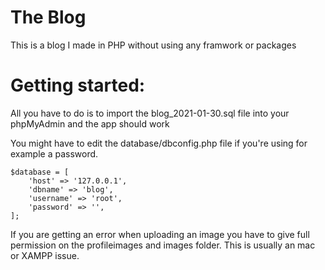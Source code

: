 # The Blog

This is a blog I made in PHP without using any framwork or packages

# Getting started:

All you have to do is to import the blog_2021-01-30.sql file into your phpMyAdmin and the app should work

You might have to edit the database/dbconfig.php file if you're using for example a password.


```
$database = [
    'host' => '127.0.0.1',
    'dbname' => 'blog',
    'username' => 'root',
    'password' => '',
];
```

If you are getting an error when uploading an image you have to give full permission on the profileimages and images folder. This is usually an mac or XAMPP issue.